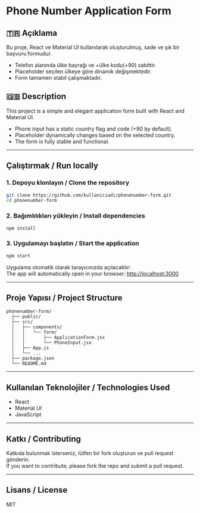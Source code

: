 # Phone Number Application Form

## 🇹🇷 Açıklama
Bu proje, React ve Material UI kullanılarak oluşturulmuş, sade ve şık bir başvuru formudur.  
- Telefon alanında ülke bayrağı ve +ülke kodu(+90) sabittir.
- Placeholder seçilen ülkeye göre dinamik değişmektedir.
- Form tamamen stabil çalışmaktadır.

## 🇬🇧 Description
This project is a simple and elegant application form built with React and Material UI.  
- Phone input has a static country flag and code (+90 by default).
- Placeholder dynamically changes based on the selected country.
- The form is fully stable and functional.

---

## Çalıştırmak / Run locally

### 1. Depoyu klonlayın / Clone the repository

```bash
git clone https://github.com/kullaniciadi/phonenumber-form.git
cd phonenumber-form
```

### 2. Bağımlılıkları yükleyin / Install dependencies

```bash
npm install
```

### 3. Uygulamayı başlatın / Start the application

```bash
npm start
```

Uygulama otomatik olarak tarayıcınızda açılacaktır:  
The app will automatically open in your browser: [http://localhost:3000](http://localhost:3000)

---

## Proje Yapısı / Project Structure

```
phonenumber-form/
  ├── public/
  ├── src/
  │   ├── components/
  │   │   └── form/
  │   │       ├── ApplicationForm.jsx
  │   │       └── PhoneInput.jsx
  │   ├── App.js
  │   └── ...
  ├── package.json
  └── README.md
```

---

## Kullanılan Teknolojiler / Technologies Used

- React
- Material UI
- JavaScript

---

## Katkı / Contributing

Katkıda bulunmak isterseniz, lütfen bir fork oluşturun ve pull request gönderin.  
If you want to contribute, please fork the repo and submit a pull request.

---

## Lisans / License

MIT
